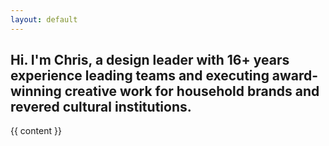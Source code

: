 ```yaml
---
layout: default
---
```


<article>
  <h1 class="home-title fade-in-element mb-12">
  Hi. I'm Chris, a design leader with 16+ years experience leading teams and executing award-winning creative work for household brands and revered cultural institutions.
  </h1>
  <div class="{{ page.markdown }} max-w-none fade-in-element">
    {{ content }}
  </div>
</article>
